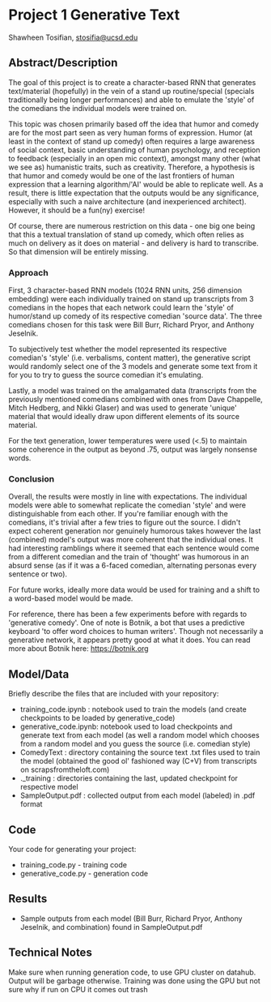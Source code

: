 # Project 1 Generative Text

Shawheen Tosifian, stosifia@ucsd.edu


## Abstract/Description

The goal of this project is to create a character-based RNN that generates text/material (hopefully) in the vein of a stand up routine/special (specials traditionally being longer performances) and able to emulate the 'style' of the comedians the individual models were trained on.

This topic was chosen primarily based off the idea that humor and comedy are for the most part seen as very human forms of expression. Humor (at least in the context of stand up comedy) often requires a large awareness of social context, basic understanding of human psychology, and reception to feedback (especially in an open mic context), amongst many other (what we see as) humanistic traits, such as creativity. Therefore, a hypothesis is that humor and comedy would be one of the last frontiers of human expression that a learning algorithm/'AI' would be able to replicate well. As a result, there is little expectation that the outputs would be any significance, especially with such a naive architecture (and inexperienced architect). However, it should be a fun(ny) exercise!

Of course, there are numerous restriction on this data - one big one being that this a textual translation of stand up comedy, which often relies as much on delivery as it does on material - and delivery is  hard to transcribe. So that dimension will be entirely missing.

### Approach
First, 3 character-based RNN models (1024 RNN units, 256 dimension embedding) were each individually trained on stand up transcripts from 3 comedians in the hopes that each network could learn the 'style' of humor/stand up comedy of its respective comedian 'source data'. The three comedians  chosen for this task were Bill Burr, Richard Pryor, and Anthony Jeselnik.

To subjectively test whether the model represented its respective comedian's 'style' (i.e. verbalisms, content matter), the generative script would randomly select one of the 3 models and generate some text from it for you to try to guess the source comedian it's emulating. 

Lastly, a model was trained on the amalgamated data (transcripts from the previously mentioned comedians combined with ones from Dave Chappelle, Mitch Hedberg, and Nikki Glaser) and was used to generate 'unique' material that would ideally draw upon different elements of its source material.

For the text generation, lower temperatures were used (<.5) to maintain some coherence in the output as beyond .75, output was largely nonsense words.

### Conclusion
Overall, the results were mostly in line with expectations. The individual models were able to somewhat replicate the comedian 'style' and were distinguishable from each other. If you're familiar enough with the comedians, it's trivial after a few tries to figure out the source. I didn't expect coherent generation nor genuinely humorous takes however the last (combined) model's output was more coherent that the individual ones. It had interesting ramblings where it seemed that each sentence would come from a different comedian and the train of 'thought' was humorous in an absurd sense (as if it was a 6-faced comedian, alternating personas every sentence or two).

For future works, ideally more data would be used for training and a shift to a word-based model would be made.

For reference, there has been a few experiments before with regards to 'generative comedy'. One of note is Botnik, a bot that uses a predictive keyboard 'to offer word choices to human writers'. Though not necessarily a generative network, it appears pretty good at what it does. You can read more about Botnik here: https://botnik.org


	

## Model/Data

Briefly describe the files that are included with your repository:
- training_code.ipynb : notebook used to train the models (and create checkpoints to be loaded by generative_code)
- generative_code.ipynb: notebook used to load checkpoints and generate text from each model (as well a random model which chooses from a random model and you guess the source (i.e. comedian style)
- ComedyText : directory containing the source text .txt files used to train the model (obtained the good ol' fashioned way (C+V) from transcripts on scrapsfromtheloft.com)
- ._training : directories containing the last, updated checkpoint for respective model
- SampleOutput.pdf : collected output from each model (labeled) in .pdf format


## Code

Your code for generating your project:
- training_code.py - training code
- generative_code.py - generation code

## Results

- Sample outputs from each model (Bill Burr, Richard Pryor, Anthony Jeselnik, and combination) found in SampleOutput.pdf 

## Technical Notes

Make sure when running generation code, to use GPU cluster on datahub. Output will be garbage otherwise. Training was done using the GPU but not sure why if run on CPU it comes out trash






